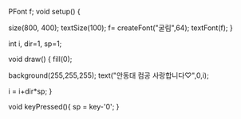 PFont f;
void setup() {

size(800, 400);
textSize(100);
f= createFont("굴림",64);
textFont(f);
}

int i, dir=1, sp=1;

void draw() {
fill(0);

background(255,255,255);
text("안동대 컴공 사랑합니다♡",0,i);

i = i+dir*sp;
}

void keyPressed(){
sp = key-'0'; 
}
